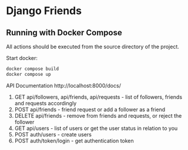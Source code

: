 # Django Friends

## Running with Docker Compose

All actions should be executed from the source directory of the project.

Start docker:
   ```bash
   docker compose build
   docker compose up
   ```
API Documentation http://localhost:8000/docs/

1. GET api/followers, api/friends, api/requests - list of followers, friends and requests accordingly
2. POST api/friends - friend request or add a follower as a friend
3. DELETE api/friends - remove from friends and requests, or reject the follower
4. GET api/users - list of users or get the user status in relation to you
5. POST auth/users - create users
6. POST auth/token/login - get authentication token